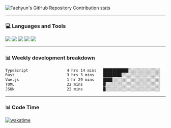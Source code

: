 ![Taehyun's GitHub Repository Contribution stats](https://github-contributor-stats.vercel.app/api?username=croatialu&combine_all_yearly_contributions=true)

<hr>

### 💻 Languages and Tools

<code><a href="https://nodejs.org/en"><img src="https://api.iconify.design/skill-icons:nodejs-light.svg" /></a></code>
<code><a href="https://www.typescriptlang.org/"><img src="https://api.iconify.design/logos:typescript-icon.svg" /></a></code>
<code><a href="https://react.dev"><img src="https://api.iconify.design/logos:react.svg" /></a></code>
<code><a href="https://github.com/vuejs/core"><img src="https://api.iconify.design/logos:vue.svg" /></a></code> 
<code><a href="https://www.docker.com/"><img src="https://api.iconify.design/logos:docker-icon.svg" /></a></code> 

<hr>

### 📊 Weekly development breakdown

<!--START_SECTION:waka-->

```txt
TypeScript                 4 hrs 14 mins   ███████████░░░░░░░░░░░░░░   44.00 %
Rust                       3 hrs 3 mins    ████████░░░░░░░░░░░░░░░░░   31.73 %
Vue.js                     1 hr 29 mins    ████░░░░░░░░░░░░░░░░░░░░░   15.52 %
TOML                       22 mins         █░░░░░░░░░░░░░░░░░░░░░░░░   03.90 %
JSON                       22 mins         █░░░░░░░░░░░░░░░░░░░░░░░░   03.86 %
```

<!--END_SECTION:waka-->

<hr>

### 📊 Code Time

[![wakatime](https://wakatime.com/badge/user/385c169e-5cb1-4640-b485-74e2af473e5d.svg)](https://wakatime.com/@croatialu)
